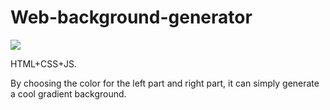 # Web-background-generator
![](https://i.loli.net/2021/05/27/2xYFrtgoBLzywsZ.jpg)

HTML+CSS+JS.

By choosing the color for the left part and right part, it can simply generate a cool gradient background.

